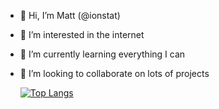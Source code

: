 - 👋 Hi, I’m Matt (@ionstat)
- 👀 I’m interested in the internet
- 🌱 I’m currently learning everything I can
- 💞️ I’m looking to collaborate on lots of projects

  [![Top Langs](https://github-readme-stats.vercel.app/api?username=ionstat&show_icons=true&theme=shadow_blue)](https://github.com/anuraghazra/github-readme-stats)

<!---
ionstat/ionstat is a ✨ special ✨ repository because its `README.md` (this file) appears on your GitHub profile.
You can click the Preview link to take a look at your changes.
--->
